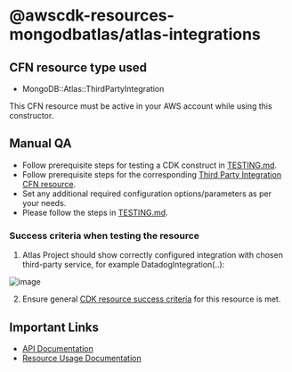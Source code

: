 # @awscdk-resources-mongodbatlas/atlas-integrations

## CFN resource type used
- MongoDB::Atlas::ThirdPartyIntegration

This CFN resource must be active in your AWS account while using this constructor.

## Manual QA
- Follow prerequisite steps for testing a CDK construct in [TESTING.md](../../../TESTING.md).
- Follow prerequisite steps for the corresponding [Third Party Integration CFN resource](https://github.com/mongodb/mongodbatlas-cloudformation-resources/tree/master/cfn-resources/third-party-inetgration/test/README.md).
- Set any additional required configuration options/parameters as per your needs.
- Please follow the steps in [TESTING.md](../../../TESTING.md).


### Success criteria when testing the resource
1. Atlas Project should show correctly configured integration with chosen third-party service, for example DatadogIntegration(..):

![image](https://user-images.githubusercontent.com/122359335/227501805-7eee80cc-12a0-4a80-8400-09a283655187.png)

2. Ensure general [CDK resource success criteria](https://github.com/mongodb/mongodbatlas-cloudformation-resources/tree/master/TESTING.md) for this resource is met.

## Important Links
- [API Documentation](https://www.mongodb.com/docs/atlas/reference/api-resources-spec/#tag/Third-Party-Integrations/operation/createThirdPartyIntegration)
- [Resource Usage Documentation](https://www.mongodb.com/docs/atlas/tutorial/third-party-service-integrations/)
